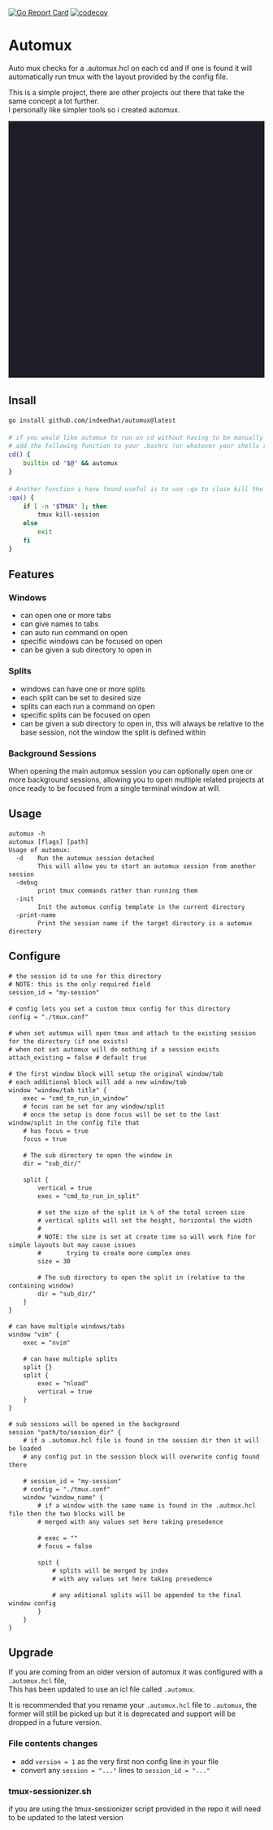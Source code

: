 [![Go Report Card](https://goreportcard.com/badge/github.com/indeedhat/automux)](https://goreportcard.com/report/github.com/indeedhat/automux)
[![codecov](https://codecov.io/gh/indeedhat/automux/graph/badge.svg?token=5M4H16EDWM)](https://codecov.io/gh/indeedhat/automux)

# Automux
Auto mux checks for a .automux.hcl on each cd and if one is found it will automatically run tmux with the layout provided by the config file.

This is a simple project, there are other projects out there that take the same concept a lot further.  
I personally like simpler tools so i created automux.

![demo.gif](_examples/demo-v1.4.0.gif)

## Insall
```sh
go install github.com/indeedhat/automux@latest

# if you would like automux to run on cd without having to be manually called:
# add the following function to your .bashrc (or whatever your shells rc file is)
cd() {
    builtin cd "$@" && automux
}

# Another function i have found useful is to use :qa to close kill the entire tmux session
:qa() {
    if [ -n "$TMUX" ]; then
        tmux kill-session
    else
        exit
    fi
}
```

## Features
### Windows
- can open one or more tabs
- can give names to tabs
- can auto run command on open
- specific windows can be focused on open
- can be given a sub directory to open in

### Splits
- windows can have one or more splits
- each split can be set to desired size
- splits can each run a command on open
- specific splits can be focused on open
- can be given a sub directory to open in, this will always be relative to the base session, not the window the split is defined within

### Background Sessions
When opening the main automux session you can optionally open one or more
background sessions, allowing you to open multiple related projects at once ready to
be focused from a single terminal window at will.

## Usage
```
automux -h
automux [flags] [path]
Usage of automux:
  -d    Run the automux session detached
        This will allow you to start an automux session from another session
  -debug
        print tmux commands rather than running them
  -init
        Init the automux config template in the current directory
  -print-name
        Print the session name if the target directory is a automux directory
```

## Configure
```hcl
# the session id to use for this directory
# NOTE: this is the only required field
session_id = "my-session"

# config lets you set a custom tmux config for this directory
config = "./tmux.conf"

# when set automux will open tmux and attach to the existing session for the directory (if one exists)
# when not set automux will do nothing if a session exists
attach_existing = false # default true

# the first window block will setup the original window/tab
# each additional block will add a new window/tab
window "window/tab title" {
    exec = "cmd_to_run_in_window"
    # focus can be set for any window/split
    # once the setup is done focus will be set to the last window/split in the config file that 
    # has focus = true
    focus = true

    # The sub directory to open the window in
    dir = "sub_dir/"

    split {
        vertical = true
        exec = "cmd_to_run_in_split"

        # set the size of the split in % of the total screen size
        # vertical splits will set the height, horizontal the width
        #
        # NOTE: the size is set at create time so will work fine for simple layouts but may cause issues
        #       trying to create more complex ones
        size = 30

        # The sub directory to open the split in (relative to the containing window)
        dir = "sub_dir/"
    }
}

# can have multiple windows/tabs
window "vim" {
    exec = "nvim"

    # can have multiple splits
    split {}
    split {
        exec = "nload"
        vertical = true
    }
}

# sub sessions will be opened in the background
session "path/to/session_dir" {
    # if a .automux.hcl file is found in the session dir then it will be loaded
    # any config put in the session block will overwrite config found there

    # session_id = "my-session"
    # config = "./tmux.conf"
    window "window_name" {
        # if a window with the same name is found in the .autmux.hcl file then the two blocks will be
        # merged with any values set here taking presedence

        # exec = ""
        # focus = false

        spit {
            # splits will be merged by index
            # with any values set here taking presedence

            # any aditional splits will be appended to the final window config
        }
    }
}
```

## Upgrade
If you are coming from an older version of automux it was configured with a `.automux.hcl` file,  
This has been updated to use an icl file called `.automux`.

It is recommended that you rename your `.automux.hcl` file to `.automux`, the former will still be picked up
but it is deprecated and support will be dropped in a future version.

### File contents changes
- add `version = 1` as the very first non config line in your file
- convert any `session = "..."` lines to `session_id = "..."`

### tmux-sessionizer.sh
if you are using the tmux-sessionizer script provided in the repo it will need to be updated to the latest version
